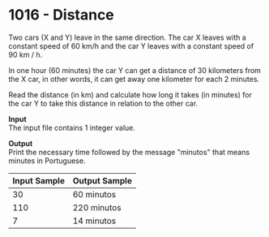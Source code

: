 # 1016 - Distance

Two cars (X and Y) leave in the same direction. The car X leaves with a constant speed of 60 km/h and the car Y leaves with a constant speed of 90 km / h.

In one hour (60 minutes) the car Y can get a distance of 30 kilometers from the X car, in other words, it can get away one kilometer for each 2 minutes.

Read the distance (in km) and calculate how long it takes (in minutes) for the car Y to take this distance in relation to the other car.

**Input**<br>
The input file contains 1 integer value.

**Output**<br>
Print the necessary time followed by the message "minutos" that means minutes in Portuguese.

| Input Sample  | Output Sample |
|:--------------|:--------------|
| 30            | 60 minutos    |
| 110           | 220 minutos   |
| 7             | 14 minutos    |